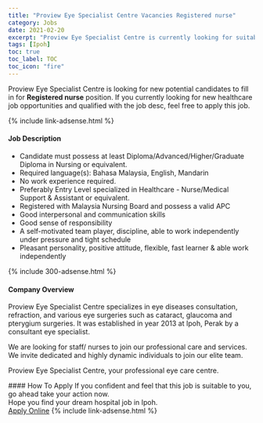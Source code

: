 ```yaml
---
title: "Proview Eye Specialist Centre Vacancies Registered nurse" 
category: Jobs 
date: 2021-02-20 
excerpt: "Proview Eye Specialist Centre is currently looking for suitable person to fill in the Registered nurse which positioned at Ipoh" 
tags: [Ipoh] 
toc: true 
toc_label: TOC 
toc_icon: "fire" 
--- 
```


<p>Proview Eye Specialist Centre is looking for new potential candidates to fill in for <b>Registered nurse</b> position. If you currently looking for new healthcare job opportunities and qualified with the job desc, feel free to apply this job.
</p>{% include link-adsense.html %} 
<div><div><h4>Job Description</h4></div><div><div><span><div><ul><li>Candidate must possess at least Diploma/Advanced/Higher/Graduate Diploma in Nursing or equivalent.</li><li>Required language(s):&#160;Bahasa Malaysia, English, Mandarin</li><li>No work experience required.</li><li>Preferably Entry Level specialized in Healthcare - Nurse/Medical Support &amp; Assistant or equivalent.</li><li>Registered with Malaysia Nursing Board and possess a valid APC</li><li>Good interpersonal and communication skills</li><li>Good sense of responsibility</li><li>A self-motivated team player, discipline, able to work independently under pressure and tight schedule</li><li>Pleasant personality, positive attitude, flexible, fast learner &amp; able work independently</li></ul></div></span></div></div></div> 
{% include 300-adsense.html %} 
<div><div><h4>Company Overview</h4></div><div><div><span><div><p>Proview Eye Specialist Centre specializes in eye diseases consultation, refraction, and various eye surgeries such as cataract, glaucoma and pterygium surgeries.&#160;It was established in year 2013 at Ipoh, Perak by a consultant eye specialist.</p><p>We are looking for staff/ nurses to join our professional care and services. We invite dedicated and highly dynamic individuals to join our elite team.</p><p>Proview Eye Specialist Centre, your professional eye care centre.</p></div></span></div></div></div> 
#### How To Apply 
If you confident and feel that this job is suitable to you, go ahead take your action now. <br/> 
Hope you find your dream hospital job in Ipoh. <br/> 
<a href="https://www.jobstreet.com.my/en/job/registered-nurse-4480760?jobId=jobstreet-my-job-4480760" class="btn btn--warning" target="_blank" rel="nofollow noopenner">Apply Online</a> 
{% include link-adsense.html %} 